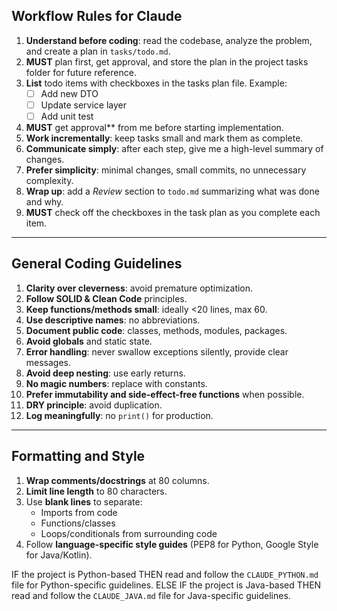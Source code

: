 ## Workflow Rules for Claude

1. **Understand before coding**: read the codebase, analyze the problem, and create a plan in `tasks/todo.md`.
2. **MUST** plan first, get approval, and store the plan in the project tasks folder for future reference.
3. **List** todo items with checkboxes in the tasks plan file.
   Example:
    - [ ] Add new DTO
    - [ ] Update service layer
    - [ ] Add unit test
4. **MUST** get approval** from me before starting implementation.
5. **Work incrementally**: keep tasks small and mark them as complete.
6. **Communicate simply**: after each step, give me a high-level summary of changes.
7. **Prefer simplicity**: minimal changes, small commits, no unnecessary complexity.
8. **Wrap up**: add a *Review* section to `todo.md` summarizing what was done and why.
9. **MUST** check off the checkboxes in the task plan as you complete each item.

---

## General Coding Guidelines
1. **Clarity over cleverness**: avoid premature optimization.
2. **Follow SOLID & Clean Code** principles.
3. **Keep functions/methods small**: ideally <20 lines, max 60.
4. **Use descriptive names**: no abbreviations.
5. **Document public code**: classes, methods, modules, packages.
6. **Avoid globals** and static state.
7. **Error handling**: never swallow exceptions silently, provide clear messages.
8. **Avoid deep nesting**: use early returns.
9. **No magic numbers**: replace with constants.
10. **Prefer immutability and side-effect-free functions** when possible.
11. **DRY principle**: avoid duplication.
12. **Log meaningfully**: no `print()` for production.

---

## Formatting and Style
1. **Wrap comments/docstrings** at 80 columns.
2. **Limit line length** to 80 characters.
3. Use **blank lines** to separate:
    - Imports from code
    - Functions/classes
    - Loops/conditionals from surrounding code
4. Follow **language-specific style guides** (PEP8 for Python, Google Style for Java/Kotlin).

IF the project is Python-based
THEN read and follow the `CLAUDE_PYTHON.md` file for Python-specific guidelines.
ELSE IF the project is Java-based
THEN read and follow the `CLAUDE_JAVA.md` file for Java-specific guidelines.

